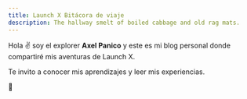 ```yaml
---
title: Launch X Bitácora de viaje
description: The hallway smelt of boiled cabbage and old rag mats.
---
```


Hola ✌️  soy el explorer **Axel Panico** y este es mi blog personal donde compartiré mis aventuras de Launch X.

Te invito a conocer mis aprendizajes y leer mis experiencias.

🚀
